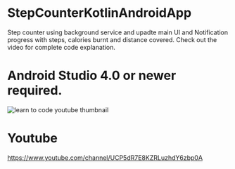 # StepCounterKotlinAndroidApp 

Step counter using background service and upadte main UI and Notification progress with steps, calories burnt and distance covered. Check out the video for complete code explanation. 

# Android Studio 4.0 or newer required.

![learn to code youtube thumbnail ](https://user-images.githubusercontent.com/16830594/91642828-f4459580-ea47-11ea-97f5-ac5427bb40d2.jpg)

# Youtube 
https://www.youtube.com/channel/UCP5dR7E8KZRLuzhdY6zbp0A
